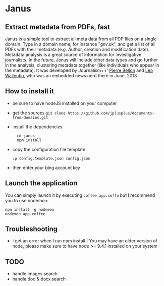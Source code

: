 # Janus

## Extract metadata from PDFs, fast
Janus is a simple tool to extract all meta data from all PDF files on a single domain. Type in a domain name, for instance "gov.uk", and get a list of all PDFs with their metadata (e.g. Author, creation and modification date). Metadata analysis is a great source of information for investigative journalists.
In the future, Janus will include other data types and go further in the analysis, clustering metadata together (like individuals who appear in the metadata).
It was developed by Journalism++' [Pierre Bellon](http://twitter.com/toutenrab) and [Leo Wallentin](http://twitter.com/leo_wallentin), who was an embedded news nerd there in June, 2013.

## How to install it 
- be sure to have nodeJS installed on your computer
- get the sources
  ```git clone https://github.com/jplusplus/documents-from-domains.git```
- install the dependencies

  ```
    cd janus
    npm install
  ```
- copy the configuration file template

  ```
  cp config.template.json config.json 
  ```
- then enter your bing account key 

## Launch the application
You can simply launch it by executing ```coffee app.coffe``` but I recommend you to use nodemon:
```
npm install -g nodemon
nodemon app.coffee
``` 

## Troubleshooting
- I get an error when I run npm install
  | You may have an older version of node, please make sure to have node >= 9.4.1 installed on your system

## TODO
- handle images search
- handle doc & docx search 
